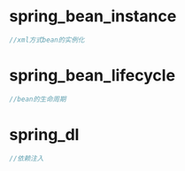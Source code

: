 # spring_bean_instance

```java
//xml方式bean的实例化
```

# spring_bean_lifecycle

```java
//bean的生命周期
```

# spring_dl

```java
//依赖注入
```